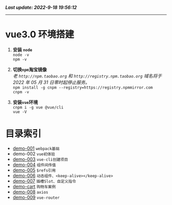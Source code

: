 **_Last update: 2022-9-18 19:56:12_**

---

# vue3.0 环境搭建

1.  **安装 `node`**  
    `node -v`  
    `npm -v`

2.  **切换`npm`淘宝镜像**  
    _老 `http://npm.taobao.org` 和 `http://registry.npm.taobao.org` 域名将于 2022 年 05 月 31 日零时起停止服务。_  
    `npm install -g cnpm --registry=https://registry.npmmirror.com`  
    `cnpm -v`

3.  **安装`vue`环境**  
    `cnpm i -g vue @vue/cli`  
    `vue -V`

# 目录索引

-   [demo-001](https://github.com/Laputa1729/vue-demo/tree/main/demo-001) `webpack基础`
-   demo-002 `vue初体验`
-   [demo-003](https://github.com/Laputa1729/vue-demo/tree/main/demo-003) `vue-cli创建项目`
-   [demo-004](https://github.com/Laputa1729/vue-demo/tree/main/demo-004) `组件间传值`
-   [demo-005](https://github.com/Laputa1729/vue-demo/tree/main/demo-005) `$refs引用`
-   [demo-006](https://github.com/Laputa1729/vue-demo/tree/main/demo-006) `动态组件、<keep-alive></keep-alive>`
-   [demo-007](https://github.com/Laputa1729/vue-demo/tree/main/demo-007) `插槽Slot、自定义指令`
-   [demo-cart](https://github.com/Laputa1729/vue-demo/tree/main/demo-cart) `购物车案例`
-   [demo-008](https://github.com/Laputa1729/vue-demo/tree/main/demo-008) `axios`
-   [demo-009](https://github.com/Laputa1729/vue-demo/tree/main/demo-009) `vue-router`
